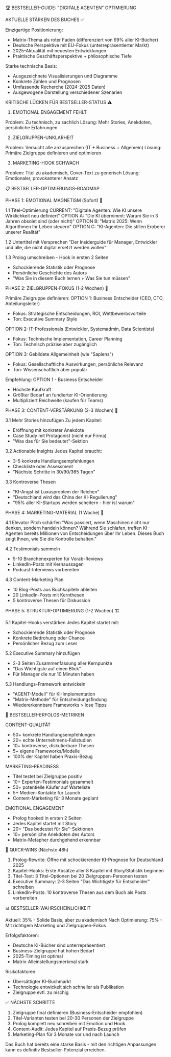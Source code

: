  🏆 BESTSELLER-GUIDE: "DIGITALE AGENTEN" OPTIMIERUNG

  AKTUELLE STÄRKEN DES BUCHES ✅

  Einzigartige Positionierung:
  - Matrix-Thema als roter Faden (differenziert von 99% aller KI-Bücher)
  - Deutsche Perspektive mit EU-Fokus (unterrepräsentierter Markt)
  - 2025-Aktualität mit neuesten Entwicklungen
  - Praktische Geschäftsperspektive + philosophische Tiefe

  Starke technische Basis:
  - Ausgezeichnete Visualisierungen und Diagramme
  - Konkrete Zahlen und Prognosen
  - Umfassende Recherche (2024-2025 Daten)
  - Ausgewogene Darstellung verschiedener Szenarien

  KRITISCHE LÜCKEN FÜR BESTSELLER-STATUS ⚠️

  1. EMOTIONAL ENGAGEMENT FEHLT

  Problem: Zu technisch, zu sachlich
  Lösung: Mehr Stories, Anekdoten, persönliche Erfahrungen

  2. ZIELGRUPPEN-UNKLARHEIT

  Problem: Versucht alle anzusprechen (IT + Business + Allgemein)
  Lösung: Primäre Zielgruppe definieren und optimieren

  3. MARKETING-HOOK SCHWACH

  Problem: Titel zu akademisch, Cover-Text zu generisch
  Lösung: Emotionaler, provokanterer Ansatz

  📋 BESTSELLER-OPTIMIERUNGS-ROADMAP

  PHASE 1: EMOTIONAL MAGNETISM (Sofort) 🎯

  1.1 Titel-Optimierung
  CURRENT: "Digitale Agenten: Wie KI unsere Wirklichkeit neu definiert"
  OPTION A: "Die KI übernimmt: Warum Sie in 3 Jahren obsolet sind (oder nicht)"
  OPTION B: "Matrix 2025: Wenn Algorithmen Ihr Leben steuern"
  OPTION C: "KI-Agenten: Die stillen Eroberer unserer Realität"

  1.2 Untertitel mit Versprechen
  "Der Insiderguide für Manager, Entwickler und alle, die nicht digital ersetzt werden wollen"

  1.3 Prolog umschreiben - Hook in ersten 2 Seiten
  - Schockierende Statistik oder Prognose
  - Persönliche Geschichte des Autors
  - "Was Sie in diesem Buch lernen + Was Sie tun müssen"

  PHASE 2: ZIELGRUPPEN-FOKUS (1-2 Wochen) 🎯

  Primäre Zielgruppe definieren:
  OPTION 1: Business Entscheider (CEO, CTO, Abteilungsleiter)
  - Fokus: Strategische Entscheidungen, ROI, Wettbewerbsvorteile
  - Ton: Executive Summary Style

  OPTION 2: IT-Professionals (Entwickler, Systemadmin, Data Scientists)
  - Fokus: Technische Implementation, Career Planning
  - Ton: Technisch präzise aber zugänglich

  OPTION 3: Gebildete Allgemeinheit (wie "Sapiens")
  - Fokus: Gesellschaftliche Auswirkungen, persönliche Relevanz
  - Ton: Wissenschaftlich aber populär

  Empfehlung: OPTION 1 - Business Entscheider
  - Höchste Kaufkraft
  - Größter Bedarf an fundierter KI-Orientierung
  - Multipliziert Reichweite (kaufen für Teams)

  PHASE 3: CONTENT-VERSTÄRKUNG (2-3 Wochen) 📝

  3.1 Mehr Stories hinzufügen
  Zu jedem Kapitel:
  - Eröffnung mit konkreter Anekdote
  - Case Study mit Protagonist (nicht nur Firma)
  - "Was das für Sie bedeutet"-Sektion

  3.2 Actionable Insights
  Jedes Kapitel braucht:
  - 3-5 konkrete Handlungsempfehlungen
  - Checkliste oder Assessment
  - "Nächste Schritte in 30/90/365 Tagen"

  3.3 Kontroverse Thesen
  - "KI-Angst ist Luxusproblem der Reichen"
  - "Deutschland wird das China der KI-Regulierung"
  - "95% aller KI-Startups werden scheitern - hier ist warum"

  PHASE 4: MARKETING-MATERIAL (1 Woche) 📢

  4.1 Elevator Pitch schärfen
  "Was passiert, wenn Maschinen nicht nur denken, sondern handeln können?
  Während Sie schlafen, treffen KI-Agenten bereits Millionen von Entscheidungen
  über Ihr Leben. Dieses Buch zeigt Ihnen, wie Sie die Kontrolle behalten."

  4.2 Testimonials sammeln
  - 5-10 Branchenexperten für Vorab-Reviews
  - LinkedIn-Posts mit Kernaussagen
  - Podcast-Interviews vorbereiten

  4.3 Content-Marketing Plan
  - 10 Blog-Posts aus Buchkapiteln ableiten
  - 20 LinkedIn-Posts mit Kernthesen
  - 5 kontroverse Thesen für Diskussion

  PHASE 5: STRUKTUR-OPTIMIERUNG (1-2 Wochen) 🏗️

  5.1 Kapitel-Hooks verstärken
  Jedes Kapitel startet mit:
  - Schockierende Statistik oder Prognose
  - Konkrete Bedrohung oder Chance
  - Persönlicher Bezug zum Leser

  5.2 Executive Summary hinzufügen
  - 2-3 Seiten Zusammenfassung aller Kernpunkte
  - "Das Wichtigste auf einen Blick"
  - Für Manager die nur 10 Minuten haben

  5.3 Handlungs-Framework entwickeln
  - "AGENT-Modell" für KI-Implementation
  - "Matrix-Methode" für Entscheidungsfindung
  - Wiedererkennbare Frameworks > lose Tipps

  🎯 BESTSELLER-ERFOLGS-METRIKEN

  CONTENT-QUALITÄT

  - 50+ konkrete Handlungsempfehlungen
  - 20+ echte Unternehmens-Fallstudien
  - 10+ kontroverse, diskutierbare Thesen
  - 5+ eigene Frameworks/Modelle
  - 100% der Kapitel haben Praxis-Bezug

  MARKETING-READINESS

  - Titel testet bei Zielgruppe positiv
  - 10+ Experten-Testimonials gesammelt
  - 50+ potentielle Käufer auf Warteliste
  - 5+ Medien-Kontakte für Launch
  - Content-Marketing für 3 Monate geplant

  EMOTIONAL ENGAGEMENT

  - Prolog hooked in ersten 2 Seiten
  - Jedes Kapitel startet mit Story
  - 20+ "Das bedeutet für Sie"-Sektionen
  - 10+ persönliche Anekdoten des Autors
  - Matrix-Metapher durchgehend erkennbar

  🚀 QUICK-WINS (Nächste 48h)

  1. Prolog-Rewrite: Öffne mit schockierender KI-Prognose für Deutschland 2025
  2. Kapitel-Hooks: Erste Absätze aller 8 Kapitel mit Story/Statistik beginnen
  3. Titel-Test: 3 Titel-Optionen bei 20 Zielgruppen-Personen testen
  4. Executive Summary: 2-3 Seiten "Das Wichtigste für Entscheider" schreiben
  5. LinkedIn-Posts: 10 kontroverse Thesen aus dem Buch als Posts vorbereiten

  📊 BESTSELLER-WAHRSCHEINLICHKEIT

  Aktuell: 35% - Solide Basis, aber zu akademisch
  Nach Optimierung: 75% - Mit richtigem Marketing und Zielgruppen-Fokus

  Erfolgsfaktoren:
  - Deutsche KI-Bücher sind unterrepräsentiert
  - Business-Zielgruppe hat hohen Bedarf
  - 2025-Timing ist optimal
  - Matrix-Alleinstellungsmerkmal stark

  Risikofaktoren:
  - Übersättigter KI-Buchmarkt
  - Technologie entwickelt sich schneller als Publikation
  - Zielgruppe evtl. zu nischig

  ✅ NÄCHSTE SCHRITTE

  1. Zielgruppe final definieren (Business-Entscheider empfohlen)
  2. Titel-Varianten testen bei 20-30 Personen der Zielgruppe
  3. Prolog komplett neu schreiben mit Emotion und Hook
  4. Content-Audit: Jedes Kapitel auf Praxis-Bezug prüfen
  5. Marketing-Plan für 3 Monate vor und nach Launch

  Das Buch hat bereits eine starke Basis - mit den richtigen Anpassungen kann es definitiv Bestseller-Potenzial erreichen.

